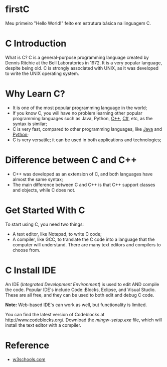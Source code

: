 # firstC
Meu primeiro "Hello World!" feito em estrutura básica na linguagem C.

# C Introduction
What is C?
C is a general-purpose programming language created by Dennis Ritchie at the Bell Laboratories in 1972.
It is a very popular language, despite being old.
C is strongly associated with UNIX, as it was developed to write the UNIX operating system.

# Why Learn C?
- It is one of the most popular programming language in the world;
- If you know C, you will have no problem learning other popular programming languages such as Java, Python, [C++](https://www.w3schools.com/cpp/default.asp), [C#](https://www.w3schools.com/cs/index.php), etc, as the syntax is similar;
- C is very fast, compared to other programming languages, like [Java](https://www.w3schools.com/java/default.asp) and [Python](https://www.w3schools.com/python/default.asp);
- C is very versatile; it can be used in both applications and technologies;

# Difference between C and C++
- C++ was developed as an extension of C, and both languages have almost the same syntax;
- The main difference between C and C++ is that C++ support classes and objects, while C does not.

# Get Started With C
To start using C, you need two things:
- A text editor, like Notepad, to write C code;
- A compiler, like GCC, to translate the C code into a language that the computer will understand.
There are many text editors and compilers to choose from.

# C Install IDE
An IDE (*Integrated Development Environment*) is used to edit AND compile the code.
Popular IDE's include Code::Blocks, Eclipse, and Visual Studio. These are all free, and they can be used to both edit and debug C code.

**Note:** Web-based IDE's can work as well, but functionality is limited.

You can find the latest version of Codeblocks at http://www.codeblocks.org/. Download the *mingw-setup.exe* file, which will install the text editor with a compiler.

# Reference
 - [w3schools.com](https://www.w3schools.com/c/c_intro.php)
